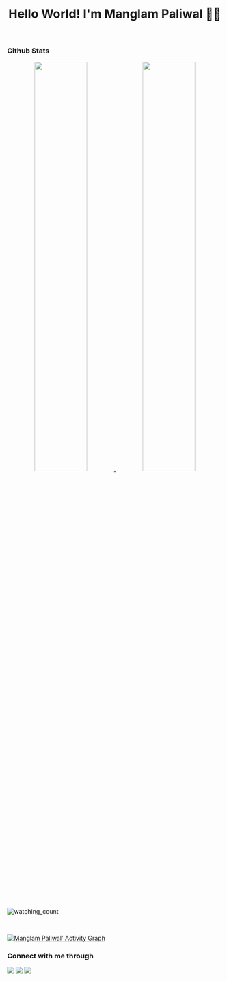 <h1 align="center">Hello World!  I'm Manglam Paliwal 👩‍💻</h1>
<br>

### Github Stats
<p align="center">
  <a href="https://manglam16.dev/">
  <img width="49.5%" src="https://github-readme-stats.vercel.app/api?username=manglam16&show_icons=true&theme=dark&hide_border=true&icon_color=f28a00" />
    <img width="49.5%" src="https://github-readme-streak-stats.herokuapp.com/?user=manglam16&theme=dark&hide_border=true" />
  </a>
</p>

<br/>
<p align="left"> 
<img src="https://komarev.com/ghpvc/?username=manglam16&style=for-the-badge&color=brightgreen" alt="watching_count" />
 </p>
<br/>

[![Manglam Paliwal' Activity Graph](https://activity-graph.herokuapp.com/graph?username=manglam16&hide_border=true&bg_color=151515&color=fff&line=f28a00&point=f28a00)](https://manglam16.dev)


### Connect with me through
<a href="https://www.facebook.com/manglam.paliwal.1/"><img src="https://img.icons8.com/fluency/48/000000/meta.png"/></a>
<a href="https://twitter.com/manglam_16"><img src="https://img.icons8.com/color/48/000000/twitter--v1.png"/></a>
<a href="https://www.linkedin.com/in/manglam16/"><img src="https://img.icons8.com/color/48/000000/linkedin.png"/></a>

